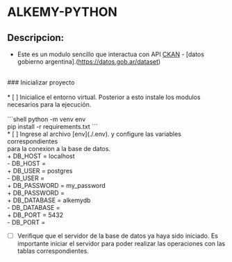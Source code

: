 # ALKEMY-PYTHON

## Descripcion:
* Este es un modulo sencillo que interactua con API [CKAN](http://docs.ckan.org/en/latest/api/) - [datos gobierno argentina].(https://datos.gob.ar/dataset)
<br>
### Inicializar proyecto<br>
<br>
* [ ] Inicialice el entorno virtual. Posterior a esto instale los modulos necesarios para la ejecución.<br>
<br>
```shell
python -m venv env<br>
pip install -r requirements.txt
```
<br>
* [ ] Ingrese al archivo [env](./.env). y configure las variables correspondientes<br>para la conexion a la base de datos.<br>
+ DB_HOST = localhost<br>
- DB_HOST =<br>
+ DB_USER = postgres<br>
- DB_USER =<br> 
+ DB_PASSWORD = my_password<br>
+ DB_PASSWORD = <br>
+ DB_DATABASE = alkemydb<br>
- DB_DATABASE = <br>
+ DB_PORT = 5432<br>
- DB_PORT = <br>

* [ ] Verifique que el servidor de la base de datos ya haya sido iniciado. Es importante iniciar el servidor para poder realizar las operaciones con las tablas correspondientes.







